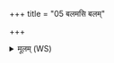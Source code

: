 +++
title = "05 बलमसि बलम्"

+++
<details><summary>मूलम् (WS)</summary>

बलमसि बलं मयि धेहि स्वाहा ॥ ५ ॥
</details>